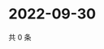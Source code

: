 # 2022-09-30

共 0 条

<!-- BEGIN WEIBO -->
<!-- 最后更新时间 Fri Sep 30 2022 10:13:11 GMT+0800 (China Standard Time) -->

<!-- END WEIBO -->
